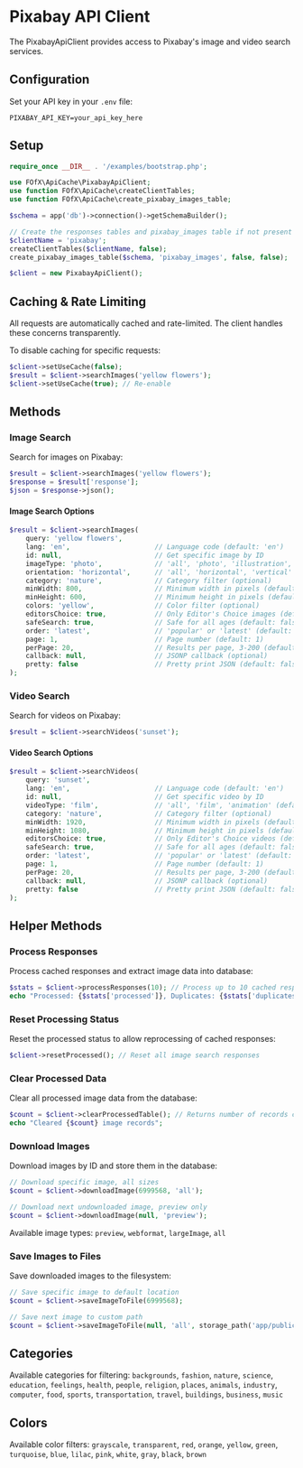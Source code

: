 # Pixabay API Client

The PixabayApiClient provides access to Pixabay's image and video search services.

## Configuration

Set your API key in your `.env` file:

```env
PIXABAY_API_KEY=your_api_key_here
```

## Setup

```php
require_once __DIR__ . '/examples/bootstrap.php';

use FOfX\ApiCache\PixabayApiClient;
use function FOfX\ApiCache\createClientTables;
use function FOfX\ApiCache\create_pixabay_images_table;

$schema = app('db')->connection()->getSchemaBuilder();

// Create the responses tables and pixabay_images table if not present
$clientName = 'pixabay';
createClientTables($clientName, false);
create_pixabay_images_table($schema, 'pixabay_images', false, false);

$client = new PixabayApiClient();
```

## Caching & Rate Limiting

All requests are automatically cached and rate-limited. The client handles these concerns transparently.

To disable caching for specific requests:

```php
$client->setUseCache(false);
$result = $client->searchImages('yellow flowers');
$client->setUseCache(true); // Re-enable
```

## Methods

### Image Search

Search for images on Pixabay:

```php
$result = $client->searchImages('yellow flowers');
$response = $result['response'];
$json = $response->json();
```

#### Image Search Options

```php
$result = $client->searchImages(
    query: 'yellow flowers',
    lang: 'en',                     // Language code (default: 'en')
    id: null,                       // Get specific image by ID
    imageType: 'photo',             // 'all', 'photo', 'illustration', 'vector' (default: 'all')
    orientation: 'horizontal',      // 'all', 'horizontal', 'vertical' (default: 'all')
    category: 'nature',             // Category filter (optional)
    minWidth: 800,                  // Minimum width in pixels (default: 0)
    minHeight: 600,                 // Minimum height in pixels (default: 0)
    colors: 'yellow',               // Color filter (optional)
    editorsChoice: true,            // Only Editor's Choice images (default: false)
    safeSearch: true,               // Safe for all ages (default: false)
    order: 'latest',                // 'popular' or 'latest' (default: 'popular')
    page: 1,                        // Page number (default: 1)
    perPage: 20,                    // Results per page, 3-200 (default: 20)
    callback: null,                 // JSONP callback (optional)
    pretty: false                   // Pretty print JSON (default: false)
);
```

### Video Search

Search for videos on Pixabay:

```php
$result = $client->searchVideos('sunset');
```

#### Video Search Options

```php
$result = $client->searchVideos(
    query: 'sunset',
    lang: 'en',                     // Language code (default: 'en')
    id: null,                       // Get specific video by ID
    videoType: 'film',              // 'all', 'film', 'animation' (default: 'all')
    category: 'nature',             // Category filter (optional)
    minWidth: 1920,                 // Minimum width in pixels (default: 0)
    minHeight: 1080,                // Minimum height in pixels (default: 0)
    editorsChoice: true,            // Only Editor's Choice videos (default: false)
    safeSearch: true,               // Safe for all ages (default: false)
    order: 'latest',                // 'popular' or 'latest' (default: 'popular')
    page: 1,                        // Page number (default: 1)
    perPage: 20,                    // Results per page, 3-200 (default: 20)
    callback: null,                 // JSONP callback (optional)
    pretty: false                   // Pretty print JSON (default: false)
);
```

## Helper Methods

### Process Responses

Process cached responses and extract image data into database:

```php
$stats = $client->processResponses(10); // Process up to 10 cached response rows
echo "Processed: {$stats['processed']}, Duplicates: {$stats['duplicates']}";
```

### Reset Processing Status

Reset the processed status to allow reprocessing of cached responses:

```php
$client->resetProcessed(); // Reset all image search responses
```

### Clear Processed Data

Clear all processed image data from the database:

```php
$count = $client->clearProcessedTable(); // Returns number of records cleared
echo "Cleared {$count} image records";
```

### Download Images

Download images by ID and store them in the database:

```php
// Download specific image, all sizes
$count = $client->downloadImage(6999568, 'all');

// Download next undownloaded image, preview only
$count = $client->downloadImage(null, 'preview');
```

Available image types: `preview`, `webformat`, `largeImage`, `all`

### Save Images to Files

Save downloaded images to the filesystem:

```php
// Save specific image to default location
$count = $client->saveImageToFile(6999568);

// Save next image to custom path
$count = $client->saveImageToFile(null, 'all', storage_path('app/public/images'));
```

## Categories

Available categories for filtering: `backgrounds`, `fashion`, `nature`, `science`, `education`, `feelings`, `health`, `people`, `religion`, `places`, `animals`, `industry`, `computer`, `food`, `sports`, `transportation`, `travel`, `buildings`, `business`, `music`

## Colors

Available color filters: `grayscale`, `transparent`, `red`, `orange`, `yellow`, `green`, `turquoise`, `blue`, `lilac`, `pink`, `white`, `gray`, `black`, `brown`